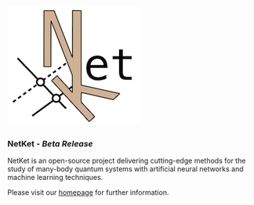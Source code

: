 # ![NetKet Logo](Headers/logo_small.jpg)
### __NetKet__ - _Beta Release_

NetKet is an open-source project delivering cutting-edge methods for the study
of many-body quantum systems with artificial neural networks and machine learning techniques.

Please visit our [homepage](www.netket.org) for further information.
